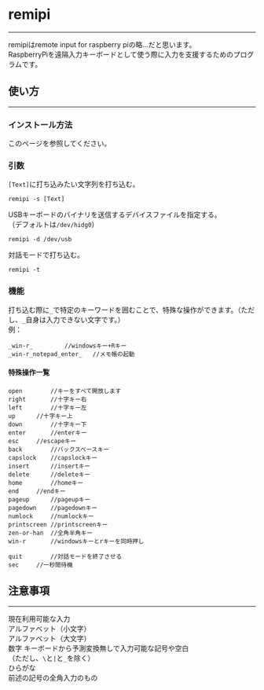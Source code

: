 # remipi
---
remipiはremote input for raspberry piの略…だと思います。  
RaspberryPiを遠隔入力キーボードとして使う際に入力を支援するためのプログラムです。  

## 使い方
---

### インストール方法

このページを参照してください。

### 引数

`[Text]`に打ち込みたい文字列を打ち込む。

```
remipi -s [Text]
```

USBキーボードのバイナリを送信するデバイスファイルを指定する。  
（デフォルトは`/dev/hidg0`）

```
remipi -d /dev/usb
```

対話モードで打ち込む。

```
remipi -t
```

### 機能

打ち込む際に`_`で特定のキーワードを囲むことで、特殊な操作ができます。（ただし、`_`自身は入力できない文字です。）  
例：

```
_win-r_			//windowsキー+Rキー  
_win-r_notepad_enter_	//メモ帳の起動
```

#### 特殊操作一覧

```
open		//キーをすべて開放します
right		//十字キー右
left		//十字キー左
up		//十字キー上
down		//十字キー下
enter		//enterキー
esc		//escapeキー
back		//バックスペースキー
capslock	//capslockキー
insert		//insertキー
delete		//deleteキー
home		//homeキー
end		//endキー
pageup		//pageupキー
pagedown	//pagedownキー
numlock		//numlockキー
printscreen	//printscreenキー
zen-or-han	//全角半角キー
win-r		//windowsキーとrキーを同時押し

quit		//対話モードを終了させる
sec		//一秒間待機
```

## 注意事項
---

現在利用可能な入力  
アルファベット（小文字）  
アルファベット（大文字）  
数字
キーボードから予測変換無しで入力可能な記号や空白  
（ただし、`\`と`|`と`_`を除く）  
ひらがな  
前述の記号の全角入力のもの